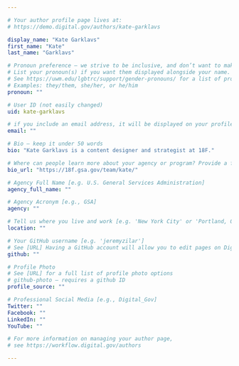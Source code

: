 ```yaml
---

# Your author profile page lives at:
# https://demo.digital.gov/authors/kate-garklavs

display_name: "Kate Garklavs"
first_name: "Kate"
last_name: "Garklavs"

# Pronoun preference — we strive to be inclusive, and don’t want to make assumptions on a person’s first name (be it a gender-neutral name, or is one more common in languages other than English). Learn more http://www.MyPronouns.org
# List your pronoun(s) if you want them displayed alongside your name. Leave it blank and we'll use just your name.
# See https://uwm.edu/lgbtrc/support/gender-pronouns/ for a list of pronouns
# Examples: they/them, she/her, or he/him
pronoun: ""

# User ID (not easily changed)
uid: kate-garklavs

# if you include an email address, it will be displayed on your profile page
email: ""

# Bio — keep it under 50 words
bio: "Kate Garklavs is a content designer and strategist at 18F."

# Where can people learn more about your agency or program? Provide a full URL [e.g. 'https://www.example.gov/']
bio_url: "https://18f.gsa.gov/team/kate/"

# Agency Full Name [e.g. U.S. General Services Administration]
agency_full_name: ""

# Agency Acronym [e.g., GSA]
agency: ""

# Tell us where you live and work [e.g. 'New York City' or 'Portland, OR']
location: ""

# Your GitHub username [e.g. 'jeremyzilar']
# See [URL] Having a GitHub account will allow you to edit pages on DigitalGov. The image used in your GitHub account can also be used to populate your digital.gov profile photo.
github: ""

# Profile Photo
# See [URL] for a full list of profile photo options
# github-photo — requires a github ID
profile_source: ""

# Professional Social Media [e.g., Digital_Gov]
Twitter: ""
Facebook: ""
LinkedIn: ""
YouTube: ""

# For more information on managing your author page,
# see https://workflow.digital.gov/authors

---
```

